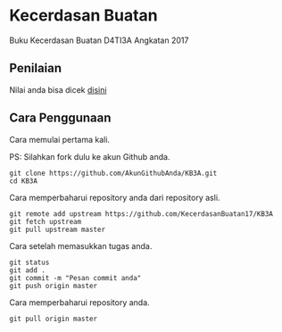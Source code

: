 # Kecerdasan Buatan

Buku Kecerdasan Buatan D4TI3A Angkatan 2017

## Penilaian
Nilai anda bisa dicek [disini](https://docs.google.com/spreadsheets/d/1zQdfZP5UvV5X7fqC_Kzy5_sbEbO0iBgH3GIFZHYX1a4/edit?usp=sharing)

## Cara Penggunaan

Cara memulai pertama kali.

PS: Silahkan fork dulu ke akun Github anda.
```
git clone https://github.com/AkunGithubAnda/KB3A.git
cd KB3A
```

Cara memperbaharui repository anda dari repository asli.
```
git remote add upstream https://github.com/KecerdasanBuatan17/KB3A
git fetch upstream 
git pull upstream master
```

Cara setelah memasukkan tugas anda.
```
git status
git add .
git commit -m "Pesan commit anda"
git push origin master
```

Cara memperbaharui repository anda.
```
git pull origin master
```
